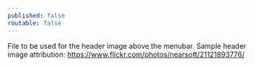 ```yaml
---
published: false
routable: false
---
```

File to be used for the header image above the menubar.
Sample header image attribution: https://www.flickr.com/photos/nearsoft/21121893776/
